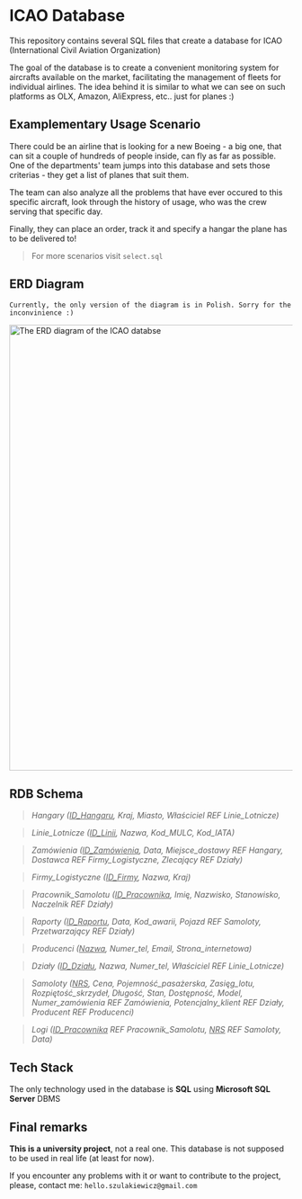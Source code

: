 # ICAO Database

This repository contains several SQL files that create a database for ICAO (International Civil Aviation Organization) 

The goal of the database is to create a convenient monitoring system for aircrafts available on the market, facilitating the management of fleets for individual airlines. The idea behind it is similar to what we can see on such platforms as OLX, Amazon, AliExpress, etc.. just for planes :)

## Examplementary Usage Scenario

There could be an airline that is looking for a new Boeing - a big one, that can sit a couple of hundreds of people inside, can fly as far as possible. One of the departments' team jumps into this database and sets those criterias - they get a list of planes that suit them.

The team can also analyze all the problems that have ever occured to this specific aircraft, look through the history of usage, who was the crew serving that specific day.

Finally, they can place an order, track it and specify a hangar the plane has to be delivered to!

> For more scenarios visit `select.sql` 

## ERD Diagram

`Currently, the only version of the diagram is in Polish. Sorry for the inconvinience :)`

<img width="793" alt="The ERD diagram of the ICAO databse" src="https://github.com/taryesz/MOLC_database/assets/106448156/235f6030-cd08-41f4-83f1-ad95ddf078f0">

## RDB Schema

> _Hangary (<ins>ID_Hangaru</ins>, Kraj, Miasto, Właściciel *REF* Linie_Lotnicze)_

> _Linie_Lotnicze (<ins>ID_Linii</ins>, Nazwa, Kod_MULC, Kod_IATA)_

> _Zamówienia (<ins>ID_Zamówienia</ins>, Data, Miejsce_dostawy *REF* Hangary, Dostawca *REF* Firmy_Logistyczne, Zlecający *REF* Działy)_

> _Firmy_Logistyczne (<ins>ID_Firmy</ins>, Nazwa, Kraj)_

> _Pracownik_Samolotu (<ins>ID_Pracownika</ins>, Imię, Nazwisko, Stanowisko, Naczelnik *REF* Działy)_

> _Raporty (<ins>ID_Raportu</ins>, Data, Kod_awarii, Pojazd *REF* Samoloty, Przetwarzający *REF* Działy)_

> _Producenci (<ins>Nazwa</ins>, Numer_tel, Email, Strona_internetowa)_

> _Działy (<ins>ID_Działu</ins>, Nazwa, Numer_tel, Właściciel *REF* Linie_Lotnicze)_

> _Samoloty (<ins>NRS</ins>, Cena, Pojemność_pasażerska, Zasięg_lotu, Rozpiętość_skrzydeł, Długość, Stan, Dostępność, Model, Numer_zamówienia *REF* Zamówienia, Potencjalny_klient *REF* Działy, Producent *REF* Producenci)_

> _Logi (<ins>ID_Pracownika</ins> *REF* Pracownik_Samolotu, <ins>NRS</ins> *REF* Samoloty, Data)_

## Tech Stack

The only technology used in the database is **SQL** using **Microsoft SQL Server** DBMS

## Final remarks

**This is a university project**, not a real one. This database is not supposed to be used in real life (at least for now).

If you encounter any problems with it or want to contribute to the project, please, contact me: `hello.szulakiewicz@gmail.com`

